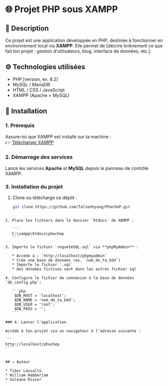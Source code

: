 # 🌐 Projet PHP sous XAMPP

## 📜 Description

Ce projet est une application développée en PHP, destinée à fonctionner en environnement local via **XAMPP**. Elle permet de [décrire brièvement ce que fait ton projet : gestion d’utilisateurs, blog, interface de données, etc.].

## ⚙️ Technologies utilisées

- PHP [version, ex. 8.2]
- MySQL / MariaDB
- HTML / CSS / JavaScript
- XAMPP (Apache + MySQL)

## 🧭 Installation

### 1. Prérequis
Assure-toi que XAMPP est installé sur ta machine :  
👉 [Télécharger XAMPP](https://www.apachefriends.org/index.html)

### 2. Démarrage des services
Lance les services **Apache** et **MySQL** depuis le panneau de contrôle XAMPP.

### 3. Installation du projet

1. Clone ou télécharge ce dépôt :
   ```bash
   git clone https://github.com/Talienhyung/PhacheP.git
````

2. Place les fichiers dans le dossier `htdocs` de XAMPP :

   ```
   C:\xampp\htdocs\phachep
   ```

3. Importe le fichier `requeteSQL.sql` via **phpMyAdmin** :

   * Accède à : `http://localhost/phpmyadmin`
   * Crée une base de données (ex. `nom_de_ta_bdd`)
   * Importe le fichier `.sql`
   * Des données fictives sont dans les autres fichier sql

4. Configure le fichier de connexion à la base de données `db_config.php`:

   ```php
    $DB_HOST = 'localhost';
    $DB_NAME = 'nom_de_ta_bdd';
    $DB_USER = 'root';
    $DB_PASS = '';
   ```

### 4. Lancer l'application

Accède à ton projet via un navigateur à l’adresse suivante :

```
http://localhost/phachep
```


## ✍️ Auteur

* Tibor Lassalle
* William Habberjam
* Soléane Rivier

